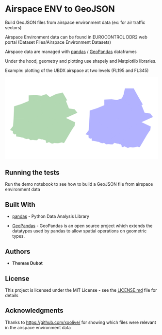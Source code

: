 # Airspace ENV to GeoJSON

Build GeoJSON files from airspace environment data (ex: for air traffic sectors)

Airspace Environment data can be found in EUROCONTROL DDR2 web portal (Dataset Files/Airspace Environment Datasets)

Airspace data are managed with [pandas](https://pandas.pydata.org/) / [GeoPandas](http://geopandas.org/) dataframes

Under the hood, geometry and plotting use shapely and Matplotlib libraries. 


Example: plotting of the UBDX airspace at two levels (FL195 and FL345)

![airspace](ubdx.png)



## Running the tests

Run the demo notebook to see how to build a GeoJSON file from airspace environment data


## Built With

* [pandas](https://pandas.pydata.org/) - Python Data Analysis Library

* [GeoPandas](http://geopandas.org/) - GeoPandas is an open source project which extends the datatypes used by pandas to allow spatial operations on geometric types. 



## Authors

* **Thomas Dubot** 


## License

This project is licensed under the MIT License - see the [LICENSE.md](LICENSE.md) file for details


## Acknowledgments

Thanks to https://github.com/xoolive/ for showing which files were relevant in the airspace environment data